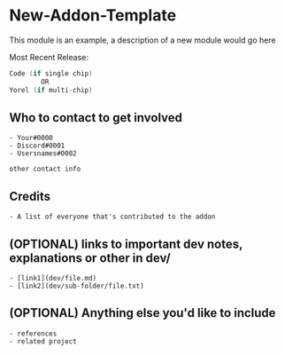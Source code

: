 # New-Addon-Template

This module is an example, a description of a new module would go here

Most Recent Release: [<version>](link-to-file)
```c
Code (if single chip)
        OR
Yorel (if multi-chip)
```

## Who to contact to get involved
    - Your#0000
    - Discord#0001
    - Usersnames#0002

    other contact info

## Credits
    - A list of everyone that's contributed to the addon

## (OPTIONAL) links to important dev notes, explanations or other in dev/
    - [link1](dev/file.md)
    - [link2](dev/sub-folder/file.txt)

## (OPTIONAL) Anything else you'd like to include
    - references
    - related project